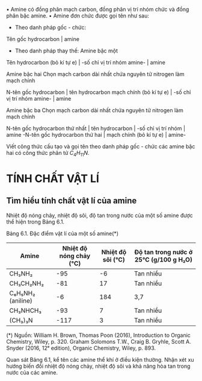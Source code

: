 • Amine có đồng phân mạch carbon, đồng phân vị trí nhóm chức và đồng phân bậc amine.
• Amine đơn chức được gọi tên như sau:
- Theo danh pháp gốc - chức:

Tên gốc hydrocarbon | amine

- Theo danh pháp thay thế:
Amine bậc một

Tên hydrocarbon (bỏ kí tự e) | -số chỉ vị trí nhóm amine- | amine

Amine bậc hai
Chọn mạch carbon dài nhất chứa nguyên tử nitrogen làm mạch chính

N-tên gốc hydrocarbon | tên hydrocarbon mạch chính (bỏ kí tự e) | -số chỉ vị trí nhóm amine- | amine

Amine bậc ba
Chọn mạch carbon dài nhất chứa nguyên tử nitrogen làm mạch chính

N-tên gốc hydrocarbon thứ nhất | tên hydrocarbon | -số chỉ vị trí nhóm | amine
-N-tên gốc hydrocarbon thứ hai | mạch chính (bỏ kí tự e) | amine-

Viết công thức cấu tạo và gọi tên theo danh pháp gốc - chức các amine bậc hai có công thức phân tử $C_4H_{11}N$.

# TÍNH CHẤT VẬT LÍ

## Tìm hiểu tính chất vật lí của amine

Nhiệt độ nóng chảy, nhiệt độ sôi, độ tan trong nước của một số amine được thể hiện trong Bảng 6.1.

Bảng 6.1. Đặc điểm vật lí của một số amine(*)

| Amine | Nhiệt độ nóng chảy (°C) | Nhiệt độ sôi (°C) | Độ tan trong nước ở 25°C (g/100 g H₂O) |
|--------|------------------------|-------------------|----------------------------------------|
| CH₃NH₂ | -95 | -6 | Tan nhiều |
| CH₃CH₂NH₂ | -81 | 17 | Tan nhiều |
| C₆H₅NH₂ (aniline) | -6 | 184 | 3,7 |
| CH₃NHCH₃ | -93 | 7 | Tan nhiều |
| (CH₃)₃N | -117 | 3 | Tan nhiều |

(*) Nguồn: William H. Brown, Thomas Poon (2016), Introduction to Organic Chemistry, Wiley, p. 320.
Graham Solomons T.W., Craig B. Gryhle, Scott A. Snyder (2016, 12ᵉ edition), Organic Chemistry, Wiley, p. 893.

Quan sát Bảng 6.1, kể tên các amine thể khí ở điều kiện thường. Nhận xét xu hướng biến đổi nhiệt độ nóng chảy, nhiệt độ sôi và khả năng hòa tan trong nước của các amine.